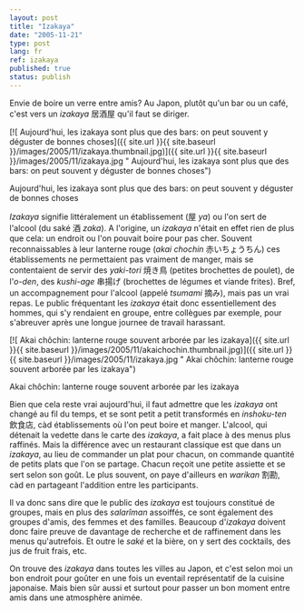 ```yaml
---
layout: post
title: "Izakaya"
date: "2005-11-21"
type: post
lang: fr
ref: izakaya
published: true
status: publish
---
```




Envie de boire un verre entre amis? Au Japon, plutôt qu'un bar ou un café, c'est vers un _izakaya_ 居酒屋 qu'il faut se diriger.

 

[![ Aujourd'hui, les izakaya sont plus que des bars: on peut souvent y déguster de bonnes choses]({{ site.url }}{{ site.baseurl }}/images/2005/11/izakaya.thumbnail.jpg)]({{ site.url }}{{ site.baseurl }}/images/2005/11/izakaya.jpg " Aujourd'hui, les izakaya sont plus que des bars: on peut souvent y déguster de bonnes choses")

Aujourd'hui, les izakaya sont plus que des bars: on peut souvent y déguster de bonnes choses

_Izakaya_ signifie littéralement un établissement (屋 _ya_) ou l'on sert de l'alcool (du saké 酒 _zaka_). A l'origine, un _izakaya_ n'était en effet rien de plus que cela: un endroit ou l'on pouvait boire pour pas cher. Souvent reconnaissables à leur lanterne rouge (_akai chochin_ 赤いちょうちん) ces établissements ne permettaient pas vraiment de manger, mais se contentaient de servir des _yaki-tori_ 焼き鳥 (petites brochettes de poulet), de l'_o-den_, des _kushi-age_ 串揚げ (brochettes de légumes et viande frites). Bref, un accompagnement pour l'alcool (appelé _tsumami_ 摘み), mais pas un vrai repas. Le public fréquentant les _izakaya_ était donc essentiellement des hommes, qui s'y rendaient en groupe, entre collègues par exemple, pour s'abreuver après une longue journee de travail harassant.

[![ Akai chôchin: lanterne rouge souvent arborée par les izakaya]({{ site.url }}{{ site.baseurl }}/images/2005/11/akaichochin.thumbnail.jpg)]({{ site.url }}{{ site.baseurl }}/images/2005/11/izakaya.jpg " Akai chôchin: lanterne rouge souvent arborée par les izakaya")

Akai chôchin: lanterne rouge souvent arborée par les izakaya

Bien que cela reste vrai aujourd'hui, il faut admettre que les _izakaya_ ont changé au fil du temps, et se sont petit a petit transformés en _inshoku-ten_ 飲食店, càd établissements où l'on peut boire et manger. L'alcool, qui détenait la vedette dans le carte des _izakaya_, a fait place à des menus plus raffinés. Mais la différence avec un restaurant classique est que dans un _izakaya_, au lieu de commander un plat pour chacun, on commande quantité de petits plats que l'on se partage. Chacun reçoit une petite assiette et se sert selon son goût. Le plus souvent, on paye d'ailleurs en _warikan_ 割勘, càd en partageant l'addition entre les participants.

Il va donc sans dire que le public des _izakaya_ est toujours constitué de groupes, mais en plus des _salarîman_ assoiffés, ce sont également des groupes d'amis, des femmes et des familles. Beaucoup d'_izakaya_ doivent donc faire preuve de davantage de recherche et de raffinement dans les menus qu'autrefois. Et outre le _saké_ et la bière, on y sert des cocktails, des jus de fruit frais, etc.

On trouve des _izakaya_ dans toutes les villes au Japon, et c'est selon moi un bon endroit pour goûter en une fois un eventail représentatif de la cuisine japonaise. Mais bien sûr aussi et surtout pour passer un bon moment entre amis dans une atmosphère animée.


